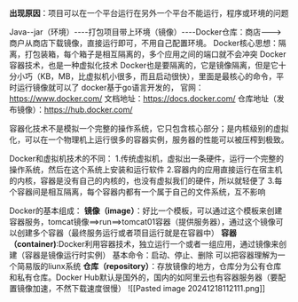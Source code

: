 **出现原因**：项目可以在一个平台运行在另外一个平台不能运行，程序或环境的问题

Java--jar（环境）----打包项目带上环境（镜像）----Docker仓库：商店--->商户从商店下载镜像，直接运行即可，不用自己配置环境。
Docker核心思想：隔离，打包装箱，每个箱子是相互隔离的，多个应用之间的端口就不会冲突
Docker容器技术，也是一种虚拟化技术
Docker也是要隔离的，它是镜像隔离，但是它十分小巧（KB，MB，比虚拟机小很多，而且启动很快），里面是最核心的命令，平时运行镜像就可以了
docker基于go语言开发的，
官网：https://www.docker.com/
文档地址：https://docs.docker.com/
仓库地址（发布镜像）：https://hub.docker.com/

容器化技术不是模拟一个完整的操作系统，它只包含核心部分；是内核级别的虚拟化，可以在一个物理机上运行很多的容器实例，服务器的性能可以被压榨到极致。

Docker和虚拟机技术的不同：
1.传统虚拟机，虚拟出一条硬件，运行一个完整的操作系统，然后在这个系统上安装和运行软件
2.容器内的应用直接运行在宿主机的内核，容器是没有自己的内核的，也没有虚拟我们的硬件，所以就轻便了
3.每个容器间是相互隔离，每个容器内都有一个属于自己的文件系统，互不影响

Docker的基本组成：
**镜像（image）**：好比一个模板，可以通过这个模板来创建容器服务，tomcat镜像==>run==>tomcat01容器（提供服务器），通过这个镜像可以创建多个容器（最终服务运行或者项目运行就是在容器中）
**容器（container)**:Docker利用容器技术，独立运行一个或者一组应用，通过镜像来创建（容器是镜像运行时实例）
基本命令：启动、停止、删除
可以把容器理解为一个简易版的liunx系统
**仓库（repository）**：存放镜像的地方，仓库分为公有仓库和私有仓库。Docker Hub默认是国外的，国内的如阿里云也有容器服务器（要配置镜像加速，不然下载速度很慢）
![[Pasted image 20241218112111.png]]